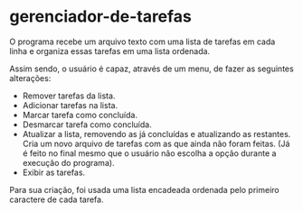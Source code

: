 # gerenciador-de-tarefas
 
O programa recebe um arquivo texto com uma lista de tarefas em cada linha e organiza essas tarefas em uma lista ordenada. 

Assim sendo, o usuário é capaz, através de um menu, de fazer as seguintes alterações:

- Remover tarefas da lista.
- Adicionar tarefas na lista.
- Marcar tarefa como concluída.
- Desmarcar tarefa como concluída.
- Atualizar a lista, removendo as já concluídas e atualizando as restantes. Cria um novo arquivo de tarefas com as que ainda não foram feitas. (Já é feito no final mesmo que o usuário não escolha a opção durante a execução do programa).
- Exibir as tarefas.

Para sua criação, foi usada uma lista encadeada ordenada pelo primeiro caractere de cada tarefa.
